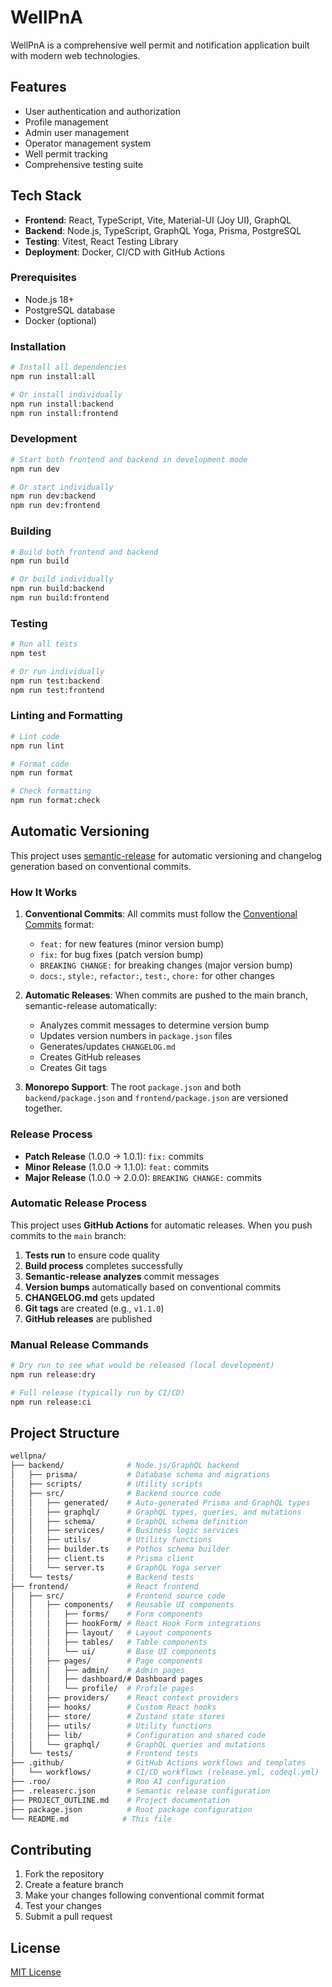 # WellPnA

WellPnA is a comprehensive well permit and notification application built with modern web technologies.

## Features

- User authentication and authorization
- Profile management
- Admin user management
- Operator management system
- Well permit tracking
- Comprehensive testing suite

## Tech Stack

- **Frontend**: React, TypeScript, Vite, Material-UI (Joy UI), GraphQL
- **Backend**: Node.js, TypeScript, GraphQL Yoga, Prisma, PostgreSQL
- **Testing**: Vitest, React Testing Library
- **Deployment**: Docker, CI/CD with GitHub Actions

### Prerequisites

- Node.js 18+
- PostgreSQL database
- Docker (optional)

### Installation

```bash
# Install all dependencies
npm run install:all

# Or install individually
npm run install:backend
npm run install:frontend
```

### Development

```bash
# Start both frontend and backend in development mode
npm run dev

# Or start individually
npm run dev:backend
npm run dev:frontend
```

### Building

```bash
# Build both frontend and backend
npm run build

# Or build individually
npm run build:backend
npm run build:frontend
```

### Testing

```bash
# Run all tests
npm test

# Or run individually
npm run test:backend
npm run test:frontend
```

### Linting and Formatting

```bash
# Lint code
npm run lint

# Format code
npm run format

# Check formatting
npm run format:check
```

## Automatic Versioning

This project uses [semantic-release](https://github.com/semantic-release/semantic-release) for automatic versioning and changelog generation based on conventional commits.

### How It Works

1. **Conventional Commits**: All commits must follow the [Conventional Commits](https://www.conventionalcommits.org/) format:
   - `feat:` for new features (minor version bump)
   - `fix:` for bug fixes (patch version bump)
   - `BREAKING CHANGE:` for breaking changes (major version bump)
   - `docs:`, `style:`, `refactor:`, `test:`, `chore:` for other changes

2. **Automatic Releases**: When commits are pushed to the main branch, semantic-release automatically:
   - Analyzes commit messages to determine version bump
   - Updates version numbers in `package.json` files
   - Generates/updates `CHANGELOG.md`
   - Creates GitHub releases
   - Creates Git tags

3. **Monorepo Support**: The root `package.json` and both `backend/package.json` and `frontend/package.json` are versioned together.

### Release Process

- **Patch Release** (1.0.0 → 1.0.1): `fix:` commits
- **Minor Release** (1.0.0 → 1.1.0): `feat:` commits
- **Major Release** (1.0.0 → 2.0.0): `BREAKING CHANGE:` commits

### Automatic Release Process

This project uses **GitHub Actions** for automatic releases. When you push commits to the `main` branch:

1. **Tests run** to ensure code quality
2. **Build process** completes successfully
3. **Semantic-release analyzes** commit messages
4. **Version bumps** automatically based on conventional commits
5. **CHANGELOG.md** gets updated
6. **Git tags** are created (e.g., `v1.1.0`)
7. **GitHub releases** are published

### Manual Release Commands

```bash
# Dry run to see what would be released (local development)
npm run release:dry

# Full release (typically run by CI/CD)
npm run release:ci
```

## Project Structure

```bash
wellpna/
├── backend/              # Node.js/GraphQL backend
│   ├── prisma/           # Database schema and migrations
│   ├── scripts/          # Utility scripts
│   ├── src/              # Backend source code
│   │   ├── generated/    # Auto-generated Prisma and GraphQL types
│   │   ├── graphql/      # GraphQL types, queries, and mutations
│   │   ├── schema/       # GraphQL schema definition
│   │   ├── services/     # Business logic services
│   │   ├── utils/        # Utility functions
│   │   ├── builder.ts    # Pothos schema builder
│   │   ├── client.ts     # Prisma client
│   │   └── server.ts     # GraphQL Yoga server
│   └── tests/            # Backend tests
├── frontend/             # React frontend
│   ├── src/              # Frontend source code
│   │   ├── components/   # Reusable UI components
│   │   │   ├── forms/    # Form components
│   │   │   ├── hookForm/ # React Hook Form integrations
│   │   │   ├── layout/   # Layout components
│   │   │   ├── tables/   # Table components
│   │   │   └── ui/       # Base UI components
│   │   ├── pages/        # Page components
│   │   │   ├── admin/    # Admin pages
│   │   │   ├── dashboard/# Dashboard pages
│   │   │   └── profile/  # Profile pages
│   │   ├── providers/    # React context providers
│   │   ├── hooks/        # Custom React hooks
│   │   ├── store/        # Zustand state stores
│   │   ├── utils/        # Utility functions
│   │   ├── lib/          # Configuration and shared code
│   │   └── graphql/      # GraphQL queries and mutations
│   └── tests/            # Frontend tests
├── .github/              # GitHub Actions workflows and templates
│   └── workflows/        # CI/CD workflows (release.yml, codeql.yml)
├── .roo/                 # Roo AI configuration
├── .releaserc.json       # Semantic release configuration
├── PROJECT_OUTLINE.md    # Project documentation
├── package.json          # Root package configuration
└── README.md            # This file
```

## Contributing

1. Fork the repository
2. Create a feature branch
3. Make your changes following conventional commit format
4. Test your changes
5. Submit a pull request

## License

[MIT License](LICENSE)
